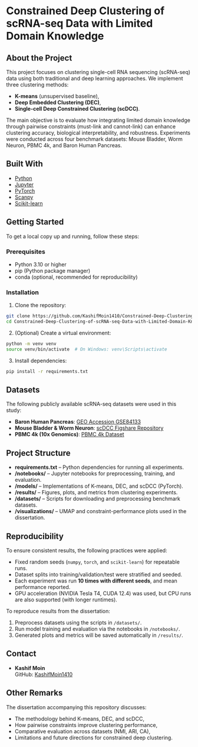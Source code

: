 # Constrained Deep Clustering of scRNA-seq Data with Limited Domain Knowledge

## About the Project
This project focuses on clustering single-cell RNA sequencing (scRNA-seq) data using both traditional and deep learning approaches. We implement three clustering methods:
- **K-means** (unsupervised baseline),
- **Deep Embedded Clustering (DEC)**,
- **Single-cell Deep Constrained Clustering (scDCC)**.

The main objective is to evaluate how integrating limited domain knowledge through pairwise constraints (must-link and cannot-link) can enhance clustering accuracy, biological interpretability, and robustness. Experiments were conducted across four benchmark datasets: Mouse Bladder, Worm Neuron, PBMC 4k, and Baron Human Pancreas.

## Built With
- [Python](https://www.python.org/)
- [Jupyter](https://jupyter.org/)
- [PyTorch](https://pytorch.org/)
- [Scanpy](https://scanpy.readthedocs.io/)
- [Scikit-learn](https://scikit-learn.org/)

## Getting Started

To get a local copy up and running, follow these steps:

### Prerequisites
- Python 3.10 or higher
- pip (Python package manager)
- conda (optional, recommended for reproducibility)

### Installation

1. Clone the repository:
```bash
git clone https://github.com/KashifMoin1410/Constrained-Deep-Clustering-of-scRNA-seq-Data-with-Limited-Domain-Knowledge.git
cd Constrained-Deep-Clustering-of-scRNA-seq-Data-with-Limited-Domain-Knowledge
```

2. (Optional) Create a virtual environment:
```bash
python -m venv venv
source venv/bin/activate  # On Windows: venv\Scripts\activate
```

3. Install dependencies:
```bash
pip install -r requirements.txt
```

## Datasets
The following publicly available scRNA-seq datasets were used in this study:

- **Baron Human Pancreas**: [GEO Accession GSE84133](https://www.ncbi.nlm.nih.gov/geo/query/acc.cgi?acc=GSE84133)  
- **Mouse Bladder & Worm Neuron**: [scDCC Figshare Repository](https://figshare.com/articles/dataset/scDCC_data/21563517?file=38224590)  
- **PBMC 4k (10x Genomics)**: [PBMC 4k Dataset](https://www.10xgenomics.com/datasets/4-k-pbm-cs-from-a-healthy-donor-2-standard-2-1-0)  

## Project Structure
- **requirements.txt** – Python dependencies for running all experiments.  
- **/notebooks/** – Jupyter notebooks for preprocessing, training, and evaluation.  
- **/models/** – Implementations of K-means, DEC, and scDCC (PyTorch).  
- **/results/** – Figures, plots, and metrics from clustering experiments.  
- **/datasets/** – Scripts for downloading and preprocessing benchmark datasets.  
- **/visualizations/** – UMAP and constraint-performance plots used in the dissertation.  

## Reproducibility
To ensure consistent results, the following practices were applied:
- Fixed random seeds (`numpy`, `torch`, and `scikit-learn`) for repeatable runs.  
- Dataset splits into training/validation/test were stratified and seeded.  
- Each experiment was run **10 times with different seeds**, and mean performance reported.  
- GPU acceleration (NVIDIA Tesla T4, CUDA 12.4) was used, but CPU runs are also supported (with longer runtimes).  

To reproduce results from the dissertation:
1. Preprocess datasets using the scripts in `/datasets/`.  
2. Run model training and evaluation via the notebooks in `/notebooks/`.  
3. Generated plots and metrics will be saved automatically in `/results/`.  

## Contact
- **Kashif Moin**  
  GitHub: [KashifMoin1410](https://github.com/KashifMoin1410)  

## Other Remarks
The dissertation accompanying this repository discusses:
- The methodology behind K-means, DEC, and scDCC,  
- How pairwise constraints improve clustering performance,  
- Comparative evaluation across datasets (NMI, ARI, CA),  
- Limitations and future directions for constrained deep clustering.  
